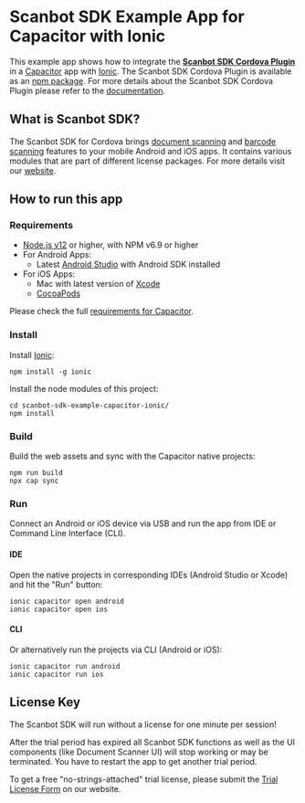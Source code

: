 # Scanbot SDK Example App for Capacitor with Ionic

This example app shows how to integrate the **[Scanbot SDK Cordova Plugin](https://scanbot.io/developer/cordova-document-scanner/)** in a [Capacitor](https://capacitorjs.com) app with [Ionic](https://ionicframework.com).
The Scanbot SDK Cordova Plugin is available as an [npm package](https://www.npmjs.com/package/cordova-plugin-scanbot-sdk).
For more details about the Scanbot SDK Cordova Plugin please refer to the [documentation](https://docs.scanbot.io/document-scanner-sdk/cordova/).


## What is Scanbot SDK?

The Scanbot SDK for Cordova brings [document scanning](https://scanbot.io/developer/ionic-document-scanner/) and [barcode scanning](https://scanbot.io/developer/ionic-barcode-scanner/) features to your mobile Android and iOS apps. 
It contains various modules that are part of different license packages. For more details visit our [website](https://scanbot.io).


## How to run this app

### Requirements

- [Node.js v12](https://nodejs.org) or higher, with NPM v6.9 or higher
- For Android Apps:
  * Latest [Android Studio](https://developer.android.com/studio/) with Android SDK installed
- For iOS Apps:
  * Mac with latest version of [Xcode](https://developer.apple.com/xcode/)
  * [CocoaPods](https://cocoapods.org)

Please check the full [requirements for Capacitor](https://capacitorjs.com/docs/getting-started/environment-setup).


### Install

Install [Ionic](https://ionicframework.com):

```
npm install -g ionic
```

Install the node modules of this project:

```
cd scanbot-sdk-example-capacitor-ionic/
npm install
```

### Build

Build the web assets and sync with the Capacitor native projects:

```
npm run build
npx cap sync
```

### Run

Connect an Android or iOS device via USB and run the app from IDE or Command Line Interface (CLI).


#### IDE
Open the native projects in corresponding IDEs (Android Studio or Xcode) and hit the "Run" button:

```
ionic capacitor open android
ionic capacitor open ios
```

#### CLI
Or alternatively run the projects via CLI (Android or iOS):

```
ionic capacitor run android
ionic capacitor run ios
```


## License Key

The Scanbot SDK will run without a license for one minute per session!

After the trial period has expired all Scanbot SDK functions as well as the UI components (like Document Scanner UI) 
will stop working or may be terminated. You have to restart the app to get another trial period.

To get a free "no-strings-attached" trial license, please submit the 
[Trial License Form](https://scanbot.io/trial/) on our website.
